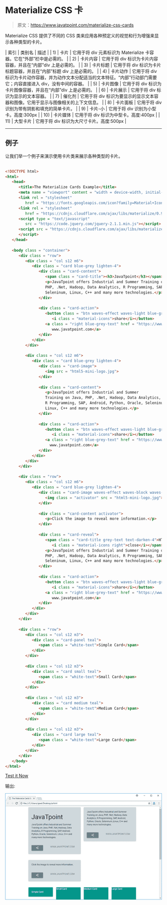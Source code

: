 # Materialize CSS 卡

> 原文：<https://www.javatpoint.com/materialize-css-cards>

Materialize CSS 提供了不同的 CSS 类来应用各种预定义的视觉和行为增强来显示各种类型的卡片。

| 索引 | 类别名 | 描述 |
| 1) | 卡片 | 它用于将 div 元素标识为 Materialize 卡容器。它在“外部”栏中是必需的。 |
| 2) | 卡片内容 | 它用于将 div 标识为卡片内容容器，并且在“内部”div 上是必需的。 |
| 3) | 卡片标题 | 它用于将 div 标识为卡片标题容器，并且在“内部”标题 div 上是必需的。 |
| 4) | 卡片动作 | 它用于将 div 标识为卡片动作容器，并为动作文本分配适当的文本特征。“内部”行动部门需要它；内容直接进入 div，没有中间的容器。 |
| 5) | 卡片图像 | 它用于将 div 标识为卡片图像容器，并且在“内部”div 上是必需的。 |
| 6) | 卡片展示 | 它用于将 div 标识为显示的文本容器。 |
| 7) | 催化剂 | 它用于将 div 标识为要显示的显示文本容器和图像。它用于显示与图像相关的上下文信息。 |
| 8) | 卡片面板 | 它用于将 div 识别为带有阴影和填充的简单卡片。 |
| 9) | 卡片-小 | 它用于将 div 识别为小型卡。高度:300px |
| 10) | 卡片媒体 | 它用于将 div 标识为中型卡。高度:400px |
| 11) | 大型卡片 | 它用于将 div 标识为大尺寸卡片。高度:500px |

* * *

## 例子

让我们举一个例子来演示使用卡片类来展示各种类型的卡片。

```html

<!DOCTYPE html>
<html>
   <head>
      <title>The Materialize Cards Example</title>
      <meta name = "viewport" content = "width = device-width, initial-scale = 1">      
      <link rel = "stylesheet"
         href = "https://fonts.googleapis.com/icon?family=Material+Icons">
      <link rel = "stylesheet"
         href = "https://cdnjs.cloudflare.com/ajax/libs/materialize/0.97.3/css/materialize.min.css">
      <script type = "text/javascript"
         src = "https://code.jquery.com/jquery-2.1.1.min.js"></script>           
      <script src = "https://cdnjs.cloudflare.com/ajax/libs/materialize/0.97.3/js/materialize.min.js">
      </script> 
   </head>

   <body class = "container"> 
      <div class = "row">
         <div class = "col s12 m6">
            <div class = "card blue-grey lighten-4">
               <div class = "card-content">
                  <span class = "card-title"><h3>JavaTpoint</h3></span>
                  <p>JavaTpoint offers Industrial and Summer Training on Java, 
				  PHP, .Net, Hadoop, Data Analytics, R Programming, SAP, Android, Python, Oracle, 
				  Seleninum, Linux, C++ and many more technologies.</p>
               </div>

               <div class = "card-action">
                  <button class = "btn waves-effect waves-light blue-grey">
                     <i class = "material-icons">share</i></button>
                  <a class = "right blue-grey-text" href = "https://www.javatpoint.com">
                     www.javatpoint.com</a>
               </div>
            </div>
         </div>

         <div class = "col s12 m6">
            <div class = "card blue-grey lighten-4">
               <div class = "card-image">
                  <img src = "html5-mini-logo.jpg">                
               </div>

               <div class = "card-content">                  
                  <p>JavaTpoint offers Industrial and Summer 
				  Training on Java, PHP, .Net, Hadoop, Data Analytics, 
				  R Programming, SAP, Android, Python, Oracle, Seleninum, 
				  Linux, C++ and many more technologies.</p>
               </div>

               <div class = "card-action">
                  <button class = "btn waves-effect waves-light blue-grey">
                     <i class = "material-icons">share</i></button>
                  <a class = "right blue-grey-text" href = "https://www.javatpoint.com">
                    www.javatpoint.com</a>
               </div>
            </div>
         </div>
      </div>

      <div class = "row">
         <div class = "col s12 m6">
            <div class = "card blue-grey lighten-4">
               <div class = "card-image waves-effect waves-block waves-light">
                  <img class = "activator" src = "html5-mini-logo.jpg">                
               </div>

               <div class = "card-content activator">                  
                  <p>Click the image to reveal more information.</p>
               </div>

               <div class = "card-reveal">
                  <span class = "card-title grey-text text-darken-4">HTML5
                     <i class = "material-icons right">close</i></span>
                  <p>JavaTpoint offers Industrial and Summer Training on Java, 
				  PHP, .Net, Hadoop, Data Analytics, R Programming, SAP, Android, Python, Oracle, 
				  Seleninum, Linux, C++ and many more technologies.</p>
               </div>

               <div class = "card-action">
                  <button class = "btn waves-effect waves-light blue-grey">
                     <i class = "material-icons">share</i></button>
                  <a class = "right blue-grey-text" href = "https://www.javatpoint.com">
                     www.javatpoint.com</a>
               </div>
            </div>
         </div>
      </div>

      <div class = "row">
         <div class = "col s12 m3">
            <div class = "card-panel teal">
               <span class = "white-text">Simple Card</span>
            </div>
         </div>

         <div class = "col s12 m3">
            <div class = "card small teal">
               <span class = "white-text">Small Card</span>
            </div>
         </div>

         <div class = "col s12 m3">
            <div class = "card medium teal">
               <span class = "white-text">Medium Card</span>
            </div>
         </div>

         <div class = "col s12 m3">
            <div class = "card large teal">
               <span class = "white-text">Large Card</span>
            </div>
         </div>
      </div>     	  
   </body>   
</html>

```

[Test it Now](https://www.javatpoint.com/oprweb/test.jsp?filename=materializecsscards1)

输出:

![Materialize Cards 1](img/8783581ecc433f2d1dd6938f2075409d.png)